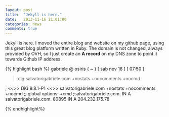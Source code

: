 ```yaml
---
layout: post
title:  "Jekyll is here."
date:   2013-11-16 21:01:00
categories: news
comments: true
---
```


Jekyll is here. I moved the entire blog and website on my github page, using this great blog platform written in Ruby. The domain is not changed, always provided by OVH, so I just create an <b>A record</b> on my DNS zone to point it towards Github IP address.

{% highlight bash %}
gabriele @ osiris { ~ } [ sab nov 16 ] [ 07:50 ]
> dig salvatorigabriele.com +nostats +nocomments +nocmd

; <<>> DiG 9.8.1-P1 <<>> salvatorigabriele.com +nostats +nocomments +nocmd
;; global options: +cmd
;salvatorigabriele.com.		IN	A
salvatorigabriele.com.	80895	IN	A	204.232.175.78

{% endhighlight%}









